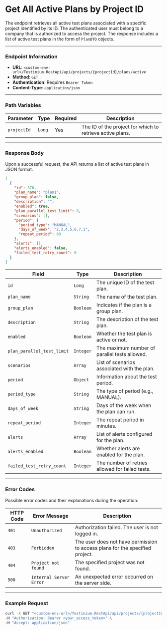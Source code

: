 # Get All Active Plans by Project ID

The endpoint retrieves all active test plans associated with a specific project identified by its ID. The authenticated user must belong to a company that is authorized to access the project. The response includes a list of active test plans in the form of `PlanDTO` objects.

***

### Endpoint Information

* **URL**: `<custom-env-url>/Testinium.RestApi/api/projects/{projectId}/plans/active`
* **Method**: `GET`
* **Authentication**: Requires `Bearer Token`
* **Content-Type**: `application/json`

***

### Path Variables

| Parameter   | Type   | Required | Description                                               |
| ----------- | ------ | -------- | --------------------------------------------------------- |
| `projectId` | `Long` | Yes      | The ID of the project for which to retrieve active plans. |

***

### Response Body

Upon a successful request, the API returns a list of active test plans in JSON format.

```json
[
  {
    "id": 376,
    "plan_name": "plan1",
    "group_plan": false,
    "description": "",
    "enabled": true,
    "plan_parallel_test_limit": 8,
    "scenarios": [],
    "period": {
      "period_type": "MANUAL",
      "days_of_week": "2,3,4,5,6,7,1",
      "repeat_period": 60
    },
    "alerts": [],
    "alerts_enabled": false,
    "failed_test_retry_count": 0
  }
]
```

| Field                      | Type      | Description                                     |
| -------------------------- | --------- | ----------------------------------------------- |
| `id`                       | `Long`    | The unique ID of the test plan.                 |
| `plan_name`                | `String`  | The name of the test plan.                      |
| `group_plan`               | `Boolean` | Indicates if the plan is a group plan.          |
| `description`              | `String`  | The description of the test plan.               |
| `enabled`                  | `Boolean` | Whether the test plan is active or not.         |
| `plan_parallel_test_limit` | `Integer` | The maximum number of parallel tests allowed.   |
| `scenarios`                | `Array`   | List of scenarios associated with the plan.     |
| `period`                   | `Object`  | Information about the test period.              |
| `period_type`              | `String`  | The type of period (e.g., MANUAL).              |
| `days_of_week`             | `String`  | Days of the week when the plan can run.         |
| `repeat_period`            | `Integer` | The repeat period in minutes.                   |
| `alerts`                   | `Array`   | List of alerts configured for the plan.         |
| `alerts_enabled`           | `Boolean` | Whether alerts are enabled for the plan.        |
| `failed_test_retry_count`  | `Integer` | The number of retries allowed for failed tests. |

***

### Error Codes

Possible error codes and their explanations during the operation:

| HTTP Code | Error Message           | Description                                                                  |
| --------- | ----------------------- | ---------------------------------------------------------------------------- |
| `401`     | `Unauthorized`          | Authorization failed. The user is not logged in.                             |
| `403`     | `Forbidden`             | The user does not have permission to access plans for the specified project. |
| `404`     | `Project not found`     | The specified project was not found.                                         |
| `500`     | `Internal Server Error` | An unexpected error occurred on the server side.                             |

***

### Example Request

```bash
curl -X GET "<custom-env-url>/Testinium.RestApi/api/projects/{projectId}/plans/active" \
-H "Authorization: Bearer <your_access_token>" \
-H "Accept: application/json"
```
